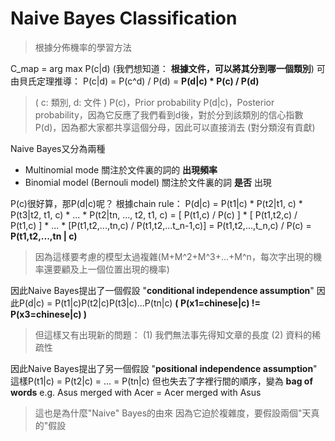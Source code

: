 # Naive Bayes Classification
> 根據分佈機率的學習方法

C_map = arg max P(c|d) (我們想知道： **根據文件，可以將其分到哪一個類別**)
可由貝氏定理推導：
P\(c|d\) = P\(c^d\) / P(d) = **P\(d|c\) * P\(c\) / P(d)**
> ( c: 類別, d: 文件 )
P\(c\)，Prior probability
P\(d|c\)，Posterior probability，因為它反應了我們看到d後，對於分到該類別的信心指數
P\(d\)，因為都大家都共享這個分母，因此可以直接消去 (對分類沒有貢獻)

Naive Bayes又分為兩種
  - Multinomial mode
  關注於文件裏的詞的 **出現頻率**
  - Binomial model (Bernouli model) 
  關注於文件裏的詞 **是否** 出現

P\(c\)很好算，那P\(d|c\)呢？
根據chain rule：
P\(d|c\)
= P(t1|c) * P(t2|t1, c) * P(t3|t2, t1, c) * ... * P(t2|tn, ..., t2, t1, c)
= [ P(t1,c) / P\(c\) ] * [ P(t1,t2,c) / P(t1,c) ] * ... * [P(t1,t2,...,tn,c) / P(t1,t2,...t_n-1,c)] 
= P(t1,t2,...,t_n,c) / P\(c\) = **P(t1,t2,...,tn | c)**

> 因為這樣要考慮的模型太過複雜(M+M^2+M^3+...+M^n，每次字出現的機率還要顧及上一個位置出現的機率)

因此Naive Bayes提出了一個假設 "**conditional independence assumption**"
因此P(d|c) = P(t1|c)P(t2|c)P(t3|c)...P(tn|c)
**(  P(x1=chinese|c) != P(x3=chinese|c)  )**
> 但這樣又有出現新的問題：
(1) 我們無法事先得知文章的長度
(2) 資料的稀疏性

因此Naive Bayes提出了另一個假設 "**positional independence assumption**"
這樣P(t1|c) = P(t2|c) = ... = P(tn|c)
但也失去了字裡行間的順序，變為 **bag of words**
e.g. Asus merged with Acer = Acer merged with Asus
> 這也是為什麼"Naive" Bayes的由來
因為它迫於複雜度，要假設兩個"天真的"假設


